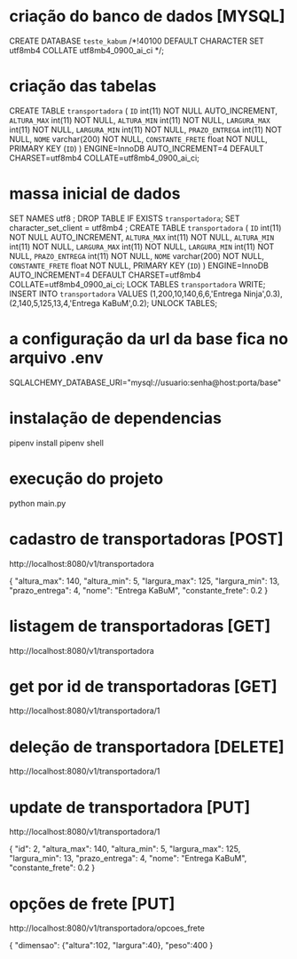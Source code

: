 # criação do banco de dados [MYSQL]
CREATE DATABASE `teste_kabum` /*!40100 DEFAULT CHARACTER SET utf8mb4 COLLATE utf8mb4_0900_ai_ci */;

# criação das tabelas
CREATE TABLE `transportadora` (
  `ID` int(11) NOT NULL AUTO_INCREMENT,
  `ALTURA_MAX` int(11) NOT NULL,
  `ALTURA_MIN` int(11) NOT NULL,
  `LARGURA_MAX` int(11) NOT NULL,
  `LARGURA_MIN` int(11) NOT NULL,
  `PRAZO_ENTREGA` int(11) NOT NULL,
  `NOME` varchar(200) NOT NULL,
  `CONSTANTE_FRETE` float NOT NULL,
  PRIMARY KEY (`ID`)
) ENGINE=InnoDB AUTO_INCREMENT=4 DEFAULT CHARSET=utf8mb4 COLLATE=utf8mb4_0900_ai_ci;

# massa inicial de dados
SET NAMES utf8 ;
DROP TABLE IF EXISTS `transportadora`;
SET character_set_client = utf8mb4 ;
CREATE TABLE `transportadora` (
  `ID` int(11) NOT NULL AUTO_INCREMENT,
  `ALTURA_MAX` int(11) NOT NULL,
  `ALTURA_MIN` int(11) NOT NULL,
  `LARGURA_MAX` int(11) NOT NULL,
  `LARGURA_MIN` int(11) NOT NULL,
  `PRAZO_ENTREGA` int(11) NOT NULL,
  `NOME` varchar(200) NOT NULL,
  `CONSTANTE_FRETE` float NOT NULL,
  PRIMARY KEY (`ID`)
) ENGINE=InnoDB AUTO_INCREMENT=4 DEFAULT CHARSET=utf8mb4 COLLATE=utf8mb4_0900_ai_ci;
LOCK TABLES `transportadora` WRITE;
INSERT INTO `transportadora` VALUES (1,200,10,140,6,6,'Entrega Ninja',0.3),(2,140,5,125,13,4,'Entrega KaBuM',0.2);
UNLOCK TABLES;

# a configuração da url da base fica no arquivo .env
SQLALCHEMY_DATABASE_URI="mysql://usuario:senha@host:porta/base"

# instalação de dependencias
pipenv install
pipenv shell

# execução do projeto
python main.py

# cadastro de transportadoras [POST]
http://localhost:8080/v1/transportadora

{
    "altura_max": 140,
    "altura_min": 5,
    "largura_max": 125,
    "largura_min": 13,
    "prazo_entrega": 4,
    "nome": "Entrega KaBuM",
    "constante_frete": 0.2
}

# listagem de transportadoras [GET]
http://localhost:8080/v1/transportadora

# get por id de transportadoras [GET]
http://localhost:8080/v1/transportadora/1

# deleção de transportadora [DELETE]
http://localhost:8080/v1/transportadora/1

# update de transportadora [PUT]
http://localhost:8080/v1/transportadora/1

{
    "id": 2,
    "altura_max": 140,
    "altura_min": 5,
    "largura_max": 125,
    "largura_min": 13,
    "prazo_entrega": 4,
    "nome": "Entrega KaBuM",
    "constante_frete": 0.2
}

# opções de frete [PUT]
http://localhost:8080/v1/transportadora/opcoes_frete

{
    "dimensao": {"altura":102, "largura":40},
    "peso":400
}
```

